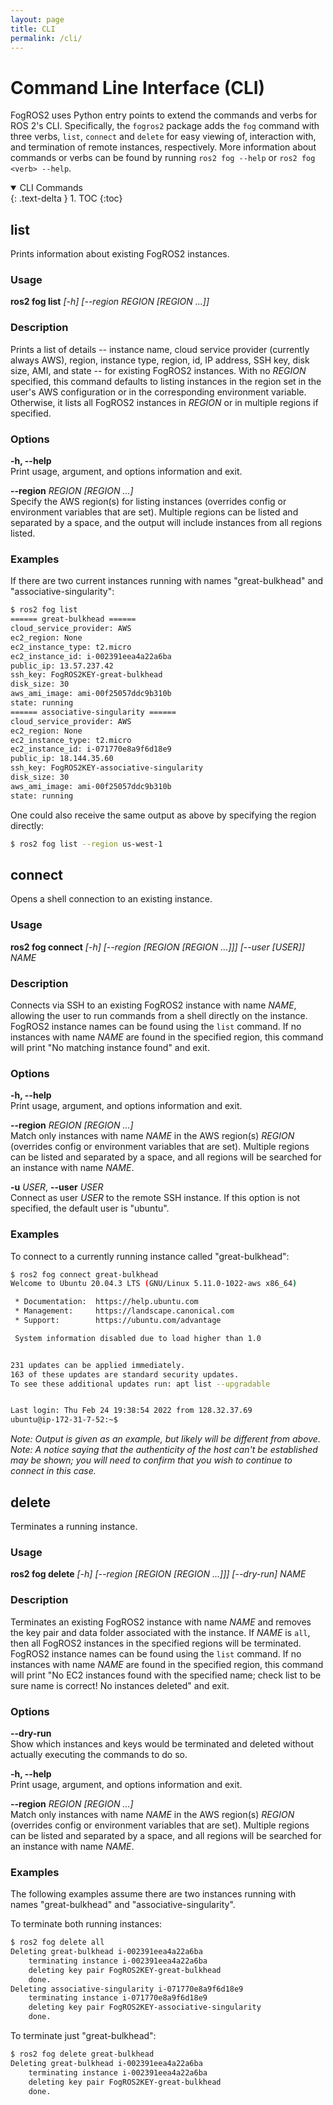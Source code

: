 ```yaml
---
layout: page
title: CLI
permalink: /cli/
---
```


# Command Line Interface (CLI)
FogROS2 uses Python entry points to extend the commands and verbs for ROS 2's CLI. Specifically, the `fogros2` package adds the `fog` command with three verbs, `list`, `connect` and `delete` for easy viewing of, interaction with, and termination of remote instances, respectively. More information about commands or verbs can be found by running `ros2 fog --help` or `ros2 fog <verb> --help`.

<details open markdown="block">
  <summary>
    CLI Commands
  </summary>
  {: .text-delta }
  1. TOC
{:toc}
</details>

## list
Prints information about existing FogROS2 instances.

### Usage
**ros2 fog list** *[-h] [\-\-region REGION [REGION ...]]*

### Description
Prints a list of details -- instance name, cloud service provider (currently always AWS), region, instance type, region, id, IP address, SSH key, disk size, AMI, and state -- for existing FogROS2 instances. With no *REGION* specified, this command defaults to listing instances in the region set in the user's AWS configuration or in the corresponding environment variable. Otherwise, it lists all FogROS2 instances in *REGION* or in multiple regions if specified.

### Options
**\-h, \-\-help**  
Print usage, argument, and options information and exit.

**\-\-region** *REGION [REGION ...]*  
Specify the AWS region(s) for listing instances (overrides config or environment variables that are set). Multiple regions can be listed and separated by a space, and the output will include instances from all regions listed.

### Examples
If there are two current instances running with names "great-bulkhead" and "associative-singularity":  
```bash
$ ros2 fog list 
====== great-bulkhead ======
cloud_service_provider: AWS  
ec2_region: None  
ec2_instance_type: t2.micro  
ec2_instance_id: i-002391eea4a22a6ba  
public_ip: 13.57.237.42  
ssh_key: FogROS2KEY-great-bulkhead  
disk_size: 30  
aws_ami_image: ami-00f25057ddc9b310b  
state: running  
====== associative-singularity ======  
cloud_service_provider: AWS  
ec2_region: None  
ec2_instance_type: t2.micro  
ec2_instance_id: i-071770e8a9f6d18e9  
public_ip: 18.144.35.60  
ssh_key: FogROS2KEY-associative-singularity  
disk_size: 30  
aws_ami_image: ami-00f25057ddc9b310b  
state: running  
```

One could also receive the same output as above by specifying the region directly:  
```bash
$ ros2 fog list --region us-west-1
```

## connect
Opens a shell connection to an existing instance.

### Usage
**ros2 fog connect** *[\-h] [\-\-region [REGION [REGION ...]]] [\-\-user [USER]] NAME*

### Description
Connects via SSH to an existing FogROS2 instance with name *NAME*, allowing the user to run commands from a shell directly on the instance. FogROS2 instance names can be found using the `list` command. If no instances with name *NAME* are found in the specified region, this command will print "No matching instance found" and exit.

### Options
**\-h, \-\-help**  
Print usage, argument, and options information and exit.

**\-\-region** *REGION [REGION ...]*  
Match only instances with name *NAME* in the AWS region(s) *REGION* (overrides config or environment variables that are set). Multiple regions can be listed and separated by a space, and all regions will be searched for an instance with name *NAME*.

**\-u** *USER*, **\-\-user** *USER*  
Connect as user *USER* to the remote SSH instance. If this option is not specified, the default user is "ubuntu".

### Examples
To connect to a currently running instance called "great-bulkhead":  
```bash
$ ros2 fog connect great-bulkhead
Welcome to Ubuntu 20.04.3 LTS (GNU/Linux 5.11.0-1022-aws x86_64)

 * Documentation:  https://help.ubuntu.com  
 * Management:     https://landscape.canonical.com  
 * Support:        https://ubuntu.com/advantage  

 System information disabled due to load higher than 1.0


231 updates can be applied immediately.  
163 of these updates are standard security updates.  
To see these additional updates run: apt list --upgradable  


Last login: Thu Feb 24 19:38:54 2022 from 128.32.37.69  
ubuntu@ip-172-31-7-52:~$
```

*Note: Output is given as an example, but likely will be different from above.*  
*Note: A notice saying that the authenticity of the host can't be established may be shown; you will need to confirm that you wish to continue to connect in this case.*

## delete
Terminates a running instance.

### Usage
**ros2 fog delete** *[\-h] [\-\-region [REGION [REGION ...]]] [\-\-dry-run] NAME*

### Description
Terminates an existing FogROS2 instance with name *NAME* and removes the key pair and data folder associated with the instance. If *NAME* is `all`, then all FogROS2 instances in the specified regions will be terminated. FogROS2 instance names can be found using the `list` command. If no instances with name *NAME* are found in the specified region, this command will print "No EC2 instances found with the specified name; check list to be sure name is correct!
No instances deleted" and exit.

### Options
**\-\-dry-run**  
Show which instances and keys would be terminated and deleted without actually executing the commands to do so.

**\-h, \-\-help**  
Print usage, argument, and options information and exit.

**\-\-region** *REGION [REGION ...]*  
Match only instances with name *NAME* in the AWS region(s) *REGION* (overrides config or environment variables that are set). Multiple regions can be listed and separated by a space, and all regions will be searched for an instance with name *NAME*.

### Examples
The following examples assume there are two instances running with names "great-bulkhead" and "associative-singularity".

To terminate both running instances:
```bash
$ ros2 fog delete all
Deleting great-bulkhead i-002391eea4a22a6ba  
    terminating instance i-002391eea4a22a6ba  
    deleting key pair FogROS2KEY-great-bulkhead  
    done.  
Deleting associative-singularity i-071770e8a9f6d18e9  
    terminating instance i-071770e8a9f6d18e9  
    deleting key pair FogROS2KEY-associative-singularity  
    done.  
```

To terminate just "great-bulkhead":
```bash
$ ros2 fog delete great-bulkhead
Deleting great-bulkhead i-002391eea4a22a6ba  
    terminating instance i-002391eea4a22a6ba  
    deleting key pair FogROS2KEY-great-bulkhead  
    done. 
```